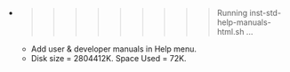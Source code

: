 * >>>>>>>>> Running inst-std-help-manuals-html.sh ...
  * Add user & developer manuals in Help menu.
  * Disk size = 2804412K. Space Used = 72K.
